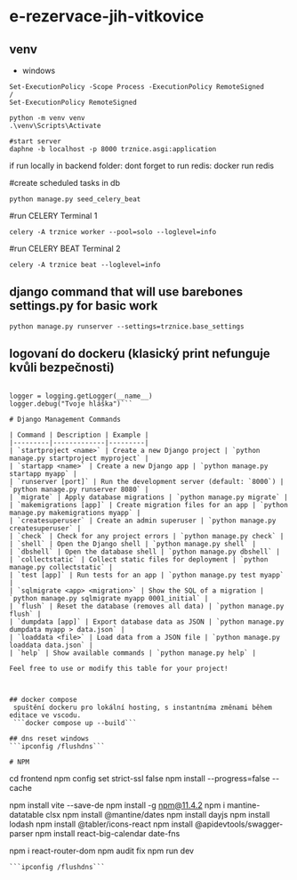 # e-rezervace-jih-vitkovice

## venv
- windows

```
Set-ExecutionPolicy -Scope Process -ExecutionPolicy RemoteSigned
/
Set-ExecutionPolicy RemoteSigned

python -m venv venv
.\venv\Scripts\Activate

#start server
daphne -b localhost -p 8000 trznice.asgi:application
```

if run locally in backend folder:
dont forget to run redis:
docker run redis

#create scheduled tasks in db
```
python manage.py seed_celery_beat
```
#run CELERY Terminal 1 
```
celery -A trznice worker --pool=solo --loglevel=info
```

#run CELERY BEAT Terminal 2
```
celery -A trznice beat --loglevel=info
```



## django command that will use barebones settings.py for basic work
```python manage.py runserver --settings=trznice.base_settings```


## logovaní do dockeru (klasický print nefunguje kvůli bezpečnosti)
```import logging

logger = logging.getLogger(__name__)
logger.debug("Tvoje hláška")```

# Django Management Commands

| Command | Description | Example |
|---------|-------------|---------|
| `startproject <name>` | Create a new Django project | `python manage.py startproject myproject` |
| `startapp <name>` | Create a new Django app | `python manage.py startapp myapp` |
| `runserver [port]` | Run the development server (default: `8000`) | `python manage.py runserver 8080` |
| `migrate` | Apply database migrations | `python manage.py migrate` |
| `makemigrations [app]` | Create migration files for an app | `python manage.py makemigrations myapp` |
| `createsuperuser` | Create an admin superuser | `python manage.py createsuperuser` |
| `check` | Check for any project errors | `python manage.py check` |
| `shell` | Open the Django shell | `python manage.py shell` |
| `dbshell` | Open the database shell | `python manage.py dbshell` |
| `collectstatic` | Collect static files for deployment | `python manage.py collectstatic` |
| `test [app]` | Run tests for an app | `python manage.py test myapp` |
| `sqlmigrate <app> <migration>` | Show the SQL of a migration | `python manage.py sqlmigrate myapp 0001_initial` |
| `flush` | Reset the database (removes all data) | `python manage.py flush` |
| `dumpdata [app]` | Export database data as JSON | `python manage.py dumpdata myapp > data.json` |
| `loaddata <file>` | Load data from a JSON file | `python manage.py loaddata data.json` |
| `help` | Show available commands | `python manage.py help` |

Feel free to use or modify this table for your project!



## docker compose
 spuštění dockeru pro lokální hosting, s instantníma změnami během editace ve vscodu.
 ```docker compose up --build```

## dns reset windows
```ipconfig /flushdns```

# NPM

```
cd frontend
npm config set strict-ssl false
npm install --progress=false --cache

npm install vite --save-de
npm install -g npm@11.4.2
npm i mantine-datatable clsx
npm install @mantine/dates
npm install dayjs
npm install lodash
npm install @tabler/icons-react
npm install @apidevtools/swagger-parser
npm install react-big-calendar date-fns



npm i react-router-dom
npm audit fix
npm run dev
```
```ipconfig /flushdns```
